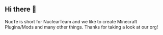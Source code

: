 ## Hi there 👋
NucTe is short for NuclearTeam and we like to create Minecraft Plugins/Mods and many other things. Thanks for taking a look at our org!
